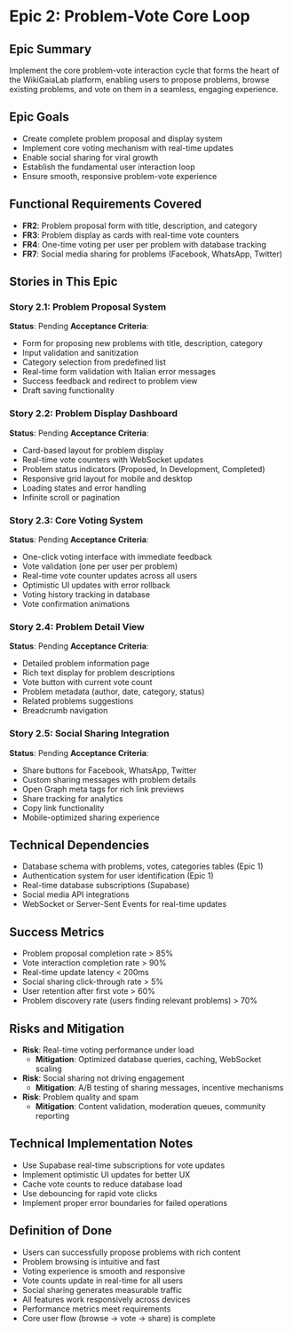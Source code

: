 # Epic 2: Problem-Vote Core Loop

## Epic Summary
Implement the core problem-vote interaction cycle that forms the heart of the WikiGaiaLab platform, enabling users to propose problems, browse existing problems, and vote on them in a seamless, engaging experience.

## Epic Goals
- Create complete problem proposal and display system
- Implement core voting mechanism with real-time updates
- Enable social sharing for viral growth
- Establish the fundamental user interaction loop
- Ensure smooth, responsive problem-vote experience

## Functional Requirements Covered
- **FR2**: Problem proposal form with title, description, and category
- **FR3**: Problem display as cards with real-time vote counters
- **FR4**: One-time voting per user per problem with database tracking
- **FR7**: Social media sharing for problems (Facebook, WhatsApp, Twitter)

## Stories in This Epic

### Story 2.1: Problem Proposal System
**Status**: Pending
**Acceptance Criteria**:
- Form for proposing new problems with title, description, category
- Input validation and sanitization
- Category selection from predefined list
- Real-time form validation with Italian error messages
- Success feedback and redirect to problem view
- Draft saving functionality

### Story 2.2: Problem Display Dashboard
**Status**: Pending
**Acceptance Criteria**:
- Card-based layout for problem display
- Real-time vote counters with WebSocket updates
- Problem status indicators (Proposed, In Development, Completed)
- Responsive grid layout for mobile and desktop
- Loading states and error handling
- Infinite scroll or pagination

### Story 2.3: Core Voting System
**Status**: Pending
**Acceptance Criteria**:
- One-click voting interface with immediate feedback
- Vote validation (one per user per problem)
- Real-time vote counter updates across all users
- Optimistic UI updates with error rollback
- Voting history tracking in database
- Vote confirmation animations

### Story 2.4: Problem Detail View
**Status**: Pending
**Acceptance Criteria**:
- Detailed problem information page
- Rich text display for problem descriptions
- Vote button with current vote count
- Problem metadata (author, date, category, status)
- Related problems suggestions
- Breadcrumb navigation

### Story 2.5: Social Sharing Integration
**Status**: Pending
**Acceptance Criteria**:
- Share buttons for Facebook, WhatsApp, Twitter
- Custom sharing messages with problem details
- Open Graph meta tags for rich link previews
- Share tracking for analytics
- Copy link functionality
- Mobile-optimized sharing experience

## Technical Dependencies
- Database schema with problems, votes, categories tables (Epic 1)
- Authentication system for user identification (Epic 1)
- Real-time database subscriptions (Supabase)
- Social media API integrations
- WebSocket or Server-Sent Events for real-time updates

## Success Metrics
- Problem proposal completion rate > 85%
- Vote interaction completion rate > 90%
- Real-time update latency < 200ms
- Social sharing click-through rate > 5%
- User retention after first vote > 60%
- Problem discovery rate (users finding relevant problems) > 70%

## Risks and Mitigation
- **Risk**: Real-time voting performance under load
  - **Mitigation**: Optimized database queries, caching, WebSocket scaling
- **Risk**: Social sharing not driving engagement
  - **Mitigation**: A/B testing of sharing messages, incentive mechanisms
- **Risk**: Problem quality and spam
  - **Mitigation**: Content validation, moderation queues, community reporting

## Technical Implementation Notes
- Use Supabase real-time subscriptions for vote updates
- Implement optimistic UI updates for better UX
- Cache vote counts to reduce database load
- Use debouncing for rapid vote clicks
- Implement proper error boundaries for failed operations

## Definition of Done
- Users can successfully propose problems with rich content
- Problem browsing is intuitive and fast
- Voting experience is smooth and responsive
- Vote counts update in real-time for all users
- Social sharing generates measurable traffic
- All features work responsively across devices
- Performance metrics meet requirements
- Core user flow (browse → vote → share) is complete